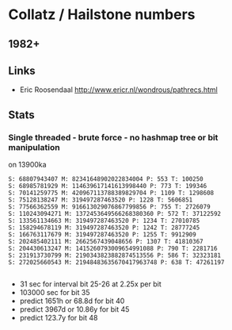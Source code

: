 
# Collatz / Hailstone numbers
## 1982+
## Links
- Eric Roosendaal http://www.ericr.nl/wondrous/pathrecs.html

## Stats
### Single threaded - brute force - no hashmap tree or bit manipulation
on 13900ka

```
S: 68807943407 M: 82341648902022834004 P: 553 T: 100250
S: 68985781929 M: 114639617141613998440 P: 773 T: 199346
S: 70141259775 M: 420967113788389829704 P: 1109 T: 1298608
S: 75128138247 M: 319497287463520 P: 1228 T: 5606851
S: 77566362559 M: 916613029076867799856 P: 755 T: 2726079
S: 110243094271 M: 1372453649566268380360 P: 572 T: 37122592
S: 133561134663 M: 319497287463520 P: 1234 T: 27010785
S: 158294678119 M: 319497287463520 P: 1242 T: 28777245
S: 166763117679 M: 319497287463520 P: 1255 T: 9912909
S: 202485402111 M: 2662567439048656 P: 1307 T: 41810367
S: 204430613247 M: 1415260793009654991088 P: 790 T: 2281716
S: 231913730799 M: 2190343823882874513556 P: 586 T: 32323181
S: 272025660543 M: 21948483635670417963748 P: 638 T: 47261197


```
- 31 sec for interval bit 25-26 at 2.25x per bit
- 103000 sec for bit 35
- predict 1651h or 68.8d  for bit 40 
- predict 3967d or 10.86y for bit 45
- predict 123.7y for bit 48
